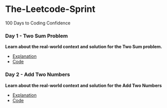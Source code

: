 # The-Leetcode-Sprint
100 Days to Coding Confidence

### Day 1 - Two Sum Problem

**Learn about the real-world context and solution for the Two Sum problem.**

- [Explanation](https://github.com/skjha1/The-Leetcode-Sprint/blob/main/Day%201/two_sum.md)
- [Code](https://github.com/skjha1/The-Leetcode-Sprint/blob/main/Day%201/TWO_SUM/two_sum.java)

### Day 2 - Add Two Numbers

**Learn about the real-world context and solution for the Add Two Numbers**

- [Explanation](https://github.com/skjha1/The-Leetcode-Sprint/blob/main/Day%202/Add_Two_Numbers.md)
- [Code](https://github.com/skjha1/The-Leetcode-Sprint/blob/main/Day%202/Add_two_number.java)

